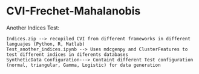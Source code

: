 # CVI-Frechet-Mahalanobis

Another Indices Test:

	Indices.zip --> recopiled CVI from different frameworks in different languajes (Python, R, Matlab)
	Test_another_indices.ipynb --> Uses mdcgenpy and ClusterFeatures to test different indices in diferents databases
    SyntheticData Configuration---> Containt different Test configuration (normal, triangular, Gamma, Logistic) for data generation

